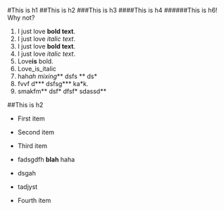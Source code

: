 #This is h1
##This is h2
###This is h3
####This is h4
######This is h6! Why not?
 1. I just love **bold text**.
  1. I just love *italic text*.
2. I just love __bold text__.
2. I just love _italic text_.
3. Love**is** bold.
6. Love_is_italic
3. hah*ah mixing*** dsfs ** ds*
4. fvvf d*** dsfsg*** ka*k.
5. smakfm** dsf* dfsf* sdassd**

##This is h2
  + First item
* Second item
 - Third item
 + fadsgdfh **blah** haha
 * dsgah
 - tadjyst
 + Fourth item 
